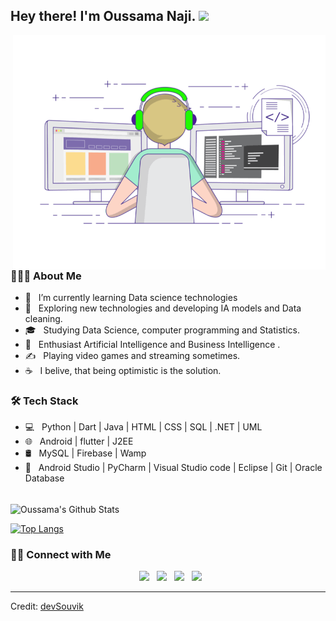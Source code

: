 <h2> Hey there! I'm Oussama Naji. <img src="https://github.com/souvikguria98/souvikguria98/blob/master/Hi.gif" width="25"></h2>
<img align="right" alt="GIF" src="https://raw.githubusercontent.com/devSouvik/devSouvik/master/gif3.gif" width="500"/>

<h3> 👨🏻‍💻 About Me </h3>

- 🔭 &nbsp; I’m currently learning Data science technologies
- 🤔 &nbsp; Exploring new technologies and developing IA models and Data cleaning.
- 🎓 &nbsp; Studying Data Science, computer programming and Statistics.
- 🌱 &nbsp; Enthusiast Artificial Intelligence and Business Intelligence .
- ✍️ &nbsp; Playing video games and streaming sometimes.
- ☕ &nbsp; I belive, that being optimistic is the solution. 

<h3>🛠 Tech Stack</h3>

- 💻 &nbsp; Python | Dart | Java | HTML | CSS | SQL | .NET | UML
- 🌐 &nbsp; Android | flutter | J2EE
- 🛢 &nbsp; MySQL | Firebase | Wamp
- 🔧 &nbsp; Android Studio | PyCharm | Visual Studio code | Eclipse | Git | Oracle Database

<br>

<!-- ![Oussama's Github Stats](https://github-readme-stats.vercel.app/api?username=RealKintaro&show_icons=true&title_color=fff&icon_color=79ff97&text_color=9f9f9f&bg_color=151515) -->
<img align="center" src="https://github-readme-stats.vercel.app/api?username=RealKintaro&include_all_commits=true&count_private=true&show_icons=true&line_height=20&title_color=7A7ADB&icon_color=2234AE&text_color=D3D3D3&bg_color=0,000000,130F40" alt="Oussama's Github Stats">

</br>


[![Top Langs](https://github-readme-stats.vercel.app/api/top-langs/?username=RealKintaro&layout=compact&text_color=daf7dc&bg_color=151515)](https://github.com/RealKintaro/github-readme-stats)

<h3> 🤝🏻 Connect with Me </h3>

<p align="center">
&nbsp; <a href="https://www.facebook.com/oussama.naji.99/" target="_blank" rel="noopener noreferrer"><img src="https://www.freepnglogos.com/uploads/facebook-logo-icon/facebook-logo-icon-facebook-icon-png-images-icons-and-png-backgrounds-1.png" width="50" /></a>  
&nbsp; <a href="https://www.instagram.com/oussamaa_naji/?hl=en" target="_blank" rel="noopener noreferrer"><img src="https://img.icons8.com/plasticine/100/000000/instagram-new.png" width="50" /></a>  
&nbsp; <a href="https://www.linkedin.com/in/oussama-naji-986bb6188/" target="_blank" rel="noopener noreferrer"><img src="https://img.icons8.com/plasticine/100/000000/linkedin.png" width="50" /></a>
&nbsp; <a href="mailto:oussama.nj05@gmail.com" target="_blank" rel="noopener noreferrer"><img src="https://img.icons8.com/plasticine/100/000000/gmail.png"  width="50" /></a>
</p>


----
Credit: [devSouvik](https://github.com/devSouvik)
